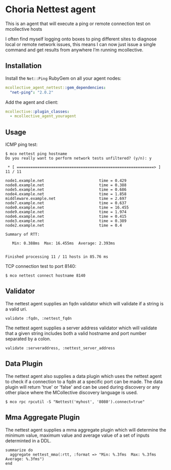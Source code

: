 # Choria Nettest agent

This is an agent that will execute a ping or remote connection test on mcollective hosts

I often find myself logging onto boxes to ping different sites to diagnose local or remote network issues, this means I can now just issue a single command and get results from anywhere I’m running mcollective.

## Installation

Install the `Net::Ping` RubyGem on all your agent nodes:

```yaml
mcollective_agent_nettest::gem_dependencies:
  "net-ping": "2.0.2"
```

Add the agent and client:

```yaml
mcollective::plugin_classes:
  - mcollective_agent_youragent
```

## Usage

ICMP ping test:

    $ mco nettest ping hostname
    Do you really want to perform network tests unfiltered? (y/n): y

     * [ ============================================================> ] 11 / 11

    node1.example.net                        time = 0.429
    node8.example.net                        time = 0.388
    node5.example.net                        time = 0.686
    node4.example.net                        time = 1.858
    middleware.example.net                   time = 2.697
    node7.example.net                        time = 0.637
    node0.example.net                        time = 16.455
    node9.example.net                        time = 1.974
    node6.example.net                        time = 0.415
    node3.example.net                        time = 0.389
    node2.example.net                        time = 0.4

    Summary of RTT:

       Min: 0.388ms  Max: 16.455ms  Average: 2.393ms


    Finished processing 11 / 11 hosts in 85.76 ms

TCP connection test to port 8140:

    $ mco nettest connect hostname 8140

## Validator

The nettest agent supplies an fqdn validator which will validate if a string is a valid uri.

    validate :fqdn, :nettest_fqdn

The nettest agent supplies a server address validator which will validate that a given string includes both a valid hostname and port number separated by a colon.

    validate :serveraddress, :nettest_server_address

## Data Plugin

The nettest agent also supplies a data plugin which uses the nettest agent to check if a connection to a fqdn at a specific port can be made. The data plugin will return 'true' or 'false' and can be used during discovery or any other place where the MCollective discovery language is used.

    $ mco rpc rpcutil -S "Nettest('myhost', '8080').connect=true"

## Mma Aggregate Plugin

The nettest agent supplies a mma aggregate plugin which will determine the minimum value, maximum value and average value of a set of inputs determinted in a DDL.

    summarize do
      aggregate nettest_mma(:rtt, :format => "Min: %.3fms  Max: %.3fms  Average: %.3fms")
    end
